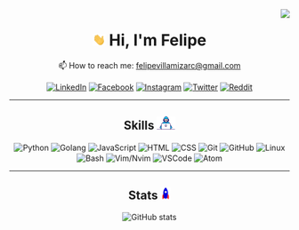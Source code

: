 <img align=right src="https://visitor-badge.laobi.icu/badge?page_id=felipevcc">

<div align=center>
  
  # <img src="https://github.com/SatYu26/SatYu26/blob/master/Assets/Hi.gif" width="23px"> Hi, I'm Felipe
  
  
   📫 How to reach me: felipevillamizarc@gmail.com 
  
  [<img src='https://user-images.githubusercontent.com/95534180/151719487-f5970893-4c82-4d31-b25c-b147ed2ae575.png' alt='LinkedIn' height='40' title='LinkedIn' align=center>](https://www.linkedin.com/in/felipevc/)  [<img src='https://user-images.githubusercontent.com/95534180/151719367-31cdc746-f171-407a-a4e1-7d88b345e9cc.png' alt='Facebook' height='40' title='Facebook' align=center>](https://www.facebook.com/felipe.villamizar.129)  [<img src='https://user-images.githubusercontent.com/95534180/151719325-f9cb9bff-d209-4d84-b221-11a86bafb240.png' alt='Instagram' height='40' title='Instagram' align=center>](https://www.instagram.com/felipevc_/)  [<img src='https://user-images.githubusercontent.com/95534180/151719649-6265265c-dc1e-4faf-a212-4dc6f576d050.png' alt='Twitter' height='40' title='Twitter' align=center>](https://twitter.com/felipevcc_)  [<img src='https://user-images.githubusercontent.com/95534180/151719548-a1b07afb-a448-4060-bcee-09ff0299a8a4.png' alt='Reddit' height='40' title='Reddit' align=center>](https://www.reddit.com/user/felipevc_)  
  <hr>
  
  ## Skills <img src="https://github.com/SatYu26/SatYu26/blob/master/Assets/Developer.gif" width="33px">
  
  <img src='https://store-images.s-microsoft.com/image/apps.37972.13510798882847238.aaaa73f1-0fc5-480b-8619-538d563b087a.494567bd-9177-4350-b15c-f9b823cb508c?mode=scale&q=90&h=300&w=300' alt='Python' height='40' title='Python' align=center>  
  <img src='https://blog.karmacomputing.co.uk/content/images/size/w2000/2019/03/learning-go-basics.png' alt='Golang' height='65' title='Golang' align=center>
  <img src='https://upload.wikimedia.org/wikipedia/commons/thumb/9/99/Unofficial_JavaScript_logo_2.svg/1200px-Unofficial_JavaScript_logo_2.svg.png' alt='JavaScript' height='39' title='JavaScript' align=center>
  <img src='https://user-images.githubusercontent.com/95534180/151720587-570c5152-474a-49d3-8ea5-96a7221ae58d.png' alt='HTML' height='40' title='HTML' align=center>  
  <img src='https://user-images.githubusercontent.com/95534180/151720575-1fc9a4d1-b778-404d-a301-4397a6d7581a.png' alt='CSS' height='40' title='CSS' align=center> 
  <img src='https://www.innerzaurus.com/wp-content/uploads/2020/08/Logo-de-Git.png' alt='Git' height='40' title='Git' align=center> 
  <img src='https://user-images.githubusercontent.com/95534180/151719595-5d78132b-50c0-4aa7-a776-1b9307b460a7.png' alt='GitHub' height='40' title='GitHub' align=center> 
  <img src='https://user-images.githubusercontent.com/95534180/151721380-8da7f395-0c5a-45d6-85fd-0935df99542d.png' alt='Linux' height='40' title='Linux' align=center>   
  <img src='https://community.infoblox.com/t5/image/serverpage/image-id/2195iA290BF7E3BA6064D/image-size/large/is-moderation-mode/true?v=v2&px=999' alt='Bash' height='40' title='Bash' align=center> 
  <img src='https://upload.wikimedia.org/wikipedia/commons/thumb/9/9f/Vimlogo.svg/544px-Vimlogo.svg.png' alt='Vim/Nvim' height='40' title='Vim/Nvim' align=center>
  <img src='https://upload.wikimedia.org/wikipedia/commons/9/9a/Visual_Studio_Code_1.35_icon.svg' alt='VSCode' height='40' title='VSCode' align=center>
  <img src='https://upload.wikimedia.org/wikipedia/commons/thumb/8/84/Breezeicons-apps-48-atom.svg/2048px-Breezeicons-apps-48-atom.svg.png' alt='Atom' width='49' title='Atom' align=center>
  <hr>
  
  ## Stats <img src="https://github.com/SatYu26/SatYu26/blob/master/Assets/Rocket.gif" width="18px">

  ![GitHub stats](https://github-readme-stats.vercel.app/api?username=felipevcc&show_icons=true&theme=react)  

</div>
